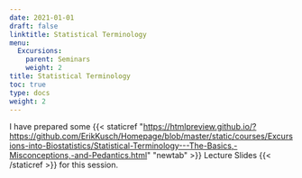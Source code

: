 ```yaml
---
date: 2021-01-01
draft: false
linktitle: Statistical Terminology
menu:
  Excursions:
    parent: Seminars
    weight: 2
title: Statistical Terminology
toc: true
type: docs
weight: 2
---
```


I have prepared some {{< staticref "https://htmlpreview.github.io/?https://github.com/ErikKusch/Homepage/blob/master/static/courses/Excursions-into-Biostatistics/Statistical-Terminology---The-Basics,-Misconceptions,-and-Pedantics.html" "newtab" >}} Lecture Slides {{< /staticref >}} for this session.